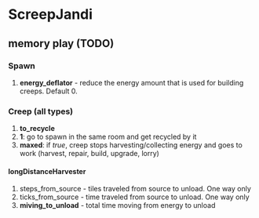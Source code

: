 # ScreepJandi

## memory play (TODO)

### Spawn

1. **energy_deflator** - reduce the energy amount that is used for building creeps. Default 0.

### Creep (all types)

1. **to_recycle**
  1. **1**: go to spawn in the same room and get recycled by it
1. **maxed**: if *true*, creep stops harvesting/collecting energy and goes to work (harvest, repair, build, upgrade, lorry)

#### longDistanceHarvester

1. steps_from_source - tiles traveled from source to unload. One way only
1. ticks_from_source - time traveled from source to unload. One way only
1. **miving_to_unload** - total time moving from energy to unload
